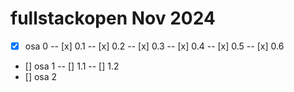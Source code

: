 # fullstackopen Nov 2024

- [x] osa 0
-- [x] 0.1
-- [x] 0.2
-- [x] 0.3
-- [x] 0.4
-- [x] 0.5
-- [x] 0.6
- [] osa 1
-- [] 1.1
-- [] 1.2
- [] osa 2
